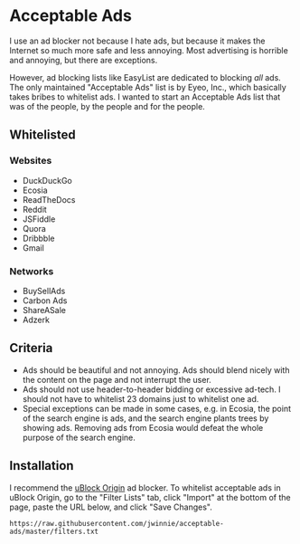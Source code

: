 # Acceptable Ads
I use an ad blocker not because I hate ads, but because it makes the Internet so much more safe and less annoying. Most advertising is horrible and annoying, but there are exceptions.

However, ad blocking lists like EasyList are dedicated to blocking *all* ads. The only maintained "Acceptable Ads" list is by Eyeo, Inc., which basically takes bribes to whitelist ads. I wanted to start an Acceptable Ads list that was of the people, by the people and for the people.

## Whitelisted
### Websites
* DuckDuckGo
* Ecosia
* ReadTheDocs
* Reddit
* JSFiddle
* Quora
* Dribbble
* Gmail
### Networks
* BuySellAds
* Carbon Ads
* ShareASale
* Adzerk

## Criteria
* Ads should be beautiful and not annoying. Ads should blend nicely with the content on the page and not interrupt the user.
* Ads should not use header-to-header bidding or excessive ad-tech. I should not have to whitelist 23 domains just to whitelist one ad.
* Special exceptions can be made in some cases, e.g. in Ecosia, the point of the search engine is ads, and the search engine plants trees by showing ads. Removing ads from Ecosia would defeat the whole purpose of the search engine.

## Installation
I recommend the [uBlock Origin](https://getublockorigin.com) ad blocker. To whitelist acceptable ads in uBlock Origin, go to the "Filter Lists" tab, click "Import" at the bottom of the page, paste the URL below, and click "Save Changes".
```
https://raw.githubusercontent.com/jwinnie/acceptable-ads/master/filters.txt
```

